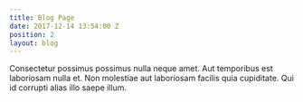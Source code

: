 ```yaml
---
title: Blog Page
date: 2017-12-14 13:54:00 Z
position: 2
layout: blog
---
```


Consectetur possimus possimus nulla neque amet. Aut temporibus est laboriosam nulla et. Non molestiae aut laboriosam facilis quia cupiditate. Qui id corrupti alias illo saepe illum.